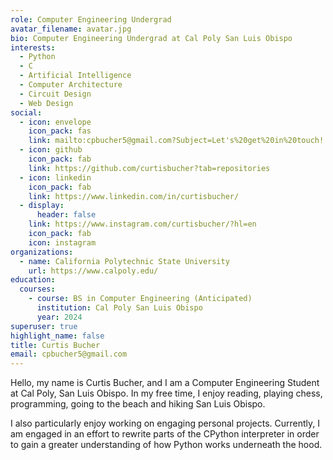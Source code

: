 ```yaml
---
role: Computer Engineering Undergrad
avatar_filename: avatar.jpg
bio: Computer Engineering Undergrad at Cal Poly San Luis Obispo
interests:
  - Python
  - C
  - Artificial Intelligence
  - Computer Architecture
  - Circuit Design
  - Web Design
social:
  - icon: envelope
    icon_pack: fas
    link: mailto:cpbucher5@gmail.com?Subject=Let's%20get%20in%20touch!
  - icon: github
    icon_pack: fab
    link: https://github.com/curtisbucher?tab=repositories
  - icon: linkedin
    icon_pack: fab
    link: https://www.linkedin.com/in/curtisbucher/
  - display:
      header: false
    link: https://www.instagram.com/curtisbucher/?hl=en
    icon_pack: fab
    icon: instagram
organizations:
  - name: California Polytechnic State University
    url: https://www.calpoly.edu/
education:
  courses:
    - course: BS in Computer Engineering (Anticipated)
      institution: Cal Poly San Luis Obispo
      year: 2024
superuser: true
highlight_name: false
title: Curtis Bucher
email: cpbucher5@gmail.com
---
```

Hello, my name is Curtis Bucher, and I am a Computer Engineering Student at Cal Poly, San Luis Obispo. In my free time, I enjoy reading, playing chess, programming, going to the beach and hiking San Luis Obispo. 

I also particularly enjoy working on engaging personal projects. Currently, I am engaged in an effort to rewrite parts of the CPython interpreter in order to gain a greater understanding of how Python works underneath the hood. 